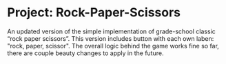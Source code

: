 # Project: Rock-Paper-Scissors
An updated version of the simple implementation of grade-school classic “rock paper scissors”. This version includes button with each own laben: "rock, paper, scissor".
The overall logic behind the game works fine so far, there are couple beauty changes to apply in the future.
